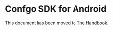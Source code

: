 # Confgo SDK for Android

This document has been moved to [The Handbook](https://jitsi.github.io/handbook/docs/dev-guide/dev-guide-android-sdk).
